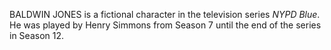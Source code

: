 BALDWIN JONES is a fictional character in the television series _NYPD Blue_. He was played by Henry Simmons from Season 7 until the end of the series in Season 12.
